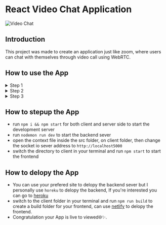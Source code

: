 # React Video Chat Application

![Video Chat](https://i.ibb.co/7WZRLD1/122.jpg)

## Introduction
This project was made to create an application just like zoom, where users can chat with themselves through video call using WebRTC.

## How to use the App
<Details>
  <Summary>Step 1</Summary>
  Click on the link in the above description, then a notification of permission will pop-up at the top of your screen asking you to allow your video camera and your mircophone. Just click on allow, to be able to view yourself and for other view you and hear you as well.
  </Details>
  <Details>
  <Summary>Step 2</Summary>
  Inorder to allow you and your friend to start a video chat, you just need to type in your name in the Account info box, then click on copy to clipboard to copy your user Id and forward it to whoever you want start a video chat with.
  </Details>
  <Details>
  <Summary>Step 3</Summary>
  The only step required now is tell the person your want start a video chat with, is to paste the user Id you forwarded to him/her inside the Make a call box then click on call, a call notification will appear, just need to click answer call and start the video call. That's all👌✅.
  </Details>

## How to stepup the App
- run ```npm i && npm start``` for both client and server side to start the development server
- run ```nodemon run dev``` to start the backend sever
- open the context file inside the src folder, on client folder, then change the socket io sever address to ```http://localhost5000```
- switch the directory to client in your terminal and run ```npm start``` to start the frontend

## How to delopy the App
- You can use your prefered site to delopy the backend sever but I personally use ```horeku``` to delopy the backend, If you're interested you can go to <a href="www.heroku.com">heroku</a>
- switch to the client folder in your terminal and run ```npm run build``` to create a build folder for your frontend, can use <a href="www.netlify.com">netlify</a> to delopy the frontend.
- Congratulation your App is live to viewed🌐✨.
